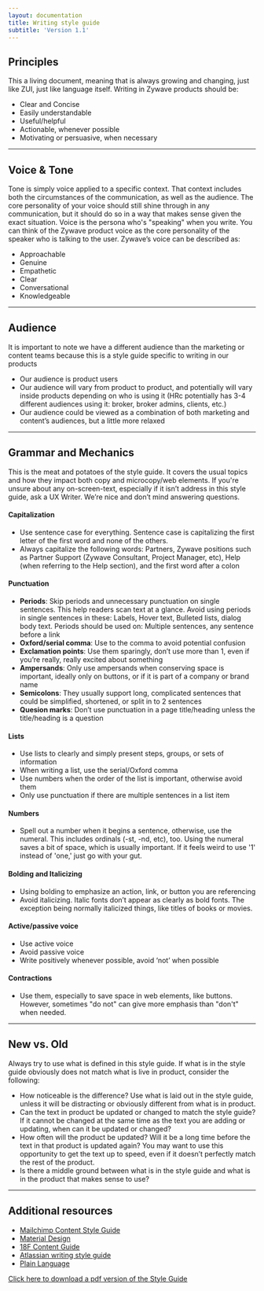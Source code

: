 ```yaml
---
layout: documentation
title: Writing style guide
subtitle: 'Version 1.1'
---
```


## Principles

This a living document, meaning that is always growing and changing, just like ZUI, just like language itself. Writing in Zywave products should be:

- Clear and Concise
- Easily understandable
- Useful/helpful
- Actionable, whenever possible
- Motivating or persuasive, when necessary

---

## Voice & Tone

Tone is simply voice applied to a specific context. That context includes both the
circumstances of the communication, as well as the audience. The core personality of your
voice should still shine through in any communication, but it should do so in a way that
makes sense given the exact situation. Voice is the persona who's "speaking" when you
write. You can think of the Zywave product voice as the core personality of the speaker
who is talking to the user. Zywave’s voice can be described as:

- Approachable
- Genuine
- Empathetic
- Clear
- Conversational
- Knowledgeable

---

## Audience

It is important to note we have a different audience than the marketing or content teams
because this is a style guide specific to writing in our products

- Our audience is product users
- Our audience will vary from product to product, and potentially will vary
  inside products depending on who is using it (HRc potentially has 3-4
  different audiences using it: broker, broker admins, clients, etc.)
- Our audience could be viewed as a combination of both marketing and
  content’s audiences, but a little more relaxed

---

## Grammar and Mechanics

This is the meat and potatoes of the style guide. It covers the usual topics and how they
impact both copy and microcopy/web elements. If you're unsure about any on-screen-text,
especially if it isn’t address in this style guide, ask a UX Writer. We’re nice and don’t mind
answering questions.

#### Capitalization

- Use sentence case for everything. Sentence case is capitalizing the first letter of the first word and none of the others.
- Always capitalize the following words: Partners, Zywave positions such as Partner Support (Zywave Consultant, Project Manager, etc), Help (when referring to the Help section), and the first word after a colon

#### Punctuation

- **Periods**: Skip periods and unnecessary punctuation on single sentences. This help readers scan text at a glance. Avoid using periods in single sentences in these: Labels, Hover text, Bulleted lists, dialog body text. Periods should be used on: Multiple sentences, any sentence before a link
- **Oxford/serial comma**: Use to the comma to avoid potential confusion
- **Exclamation points**: Use them sparingly, don’t use more than 1, even if you’re really, really excited about something
- **Ampersands**: Only use ampersands when conserving space is important, ideally only on buttons, or if it is part of a company or brand name
- **Semicolons**: They usually support long, complicated sentences that could be simplified, shortened, or split in to 2 sentences
- **Quesion marks**: Don’t use punctuation in a page title/heading unless the title/heading is a question

#### Lists

- Use lists to clearly and simply present steps, groups, or sets of information
- When writing a list, use the serial/Oxford comma
- Use numbers when the order of the list is important, otherwise avoid them
- Only use punctuation if there are multiple sentences in a list item

#### Numbers

- Spell out a number when it begins a sentence, otherwise, use the numeral.
  This includes ordinals (-st, -nd, etc), too. Using the numeral saves a bit of
  space, which is usually important. If it feels weird to use '1' instead of 'one,'
  just go with your gut.

#### Bolding and Italicizing

- Using bolding to emphasize an action, link, or button you are referencing
- Avoid italicizing. Italic fonts don’t appear as clearly as bold fonts. The
  exception being normally italicized things, like titles of books or movies.

#### Active/passive voice

- Use active voice
- Avoid passive voice
- Write positively whenever possible, avoid ‘not’ when possible

#### Contractions

- Use them, especially to save space in web elements, like buttons. However, sometimes "do not" can give more emphasis than "don't" when needed.

---

## New vs. Old

Always try to use what is defined in this style guide. If what is in the style guide obviously does not
match what is live in product, consider the following:

- How noticeable is the difference? Use what is laid out in the style guide,
  unless it will be distracting or obviously different from what is in product.
- Can the text in product be updated or changed to match the style guide? If
  it cannot be changed at the same time as the text you are adding or
  updating, when can it be updated or changed?
- How often will the product be updated? Will it be a long time before the text
  in that product is updated again? You may want to use this opportunity to
  get the text up to speed, even if it doesn’t perfectly match the rest of the
  product.
- Is there a middle ground between what is in the style guide and what is in
  the product that makes sense to use?

---

## Additional resources

- [Mailchimp Content Style Guide](https://styleguide.mailchimp.com/)
- [Material Design](https://material.io/design/communication/writing.html)
- [18F Content Guide](https://content-guide.18f.gov/)
- [Atlassian writing style guide](https://atlassian.design/guidelines/brand/writing-style-1)
- [Plain Language](https://plainlanguage.gov/)

[Click here to download a pdf version of the Style Guide](/downloads/communications/writing-style-guide/ZUI-Writing-Style-Guide-ver1.pdf)
